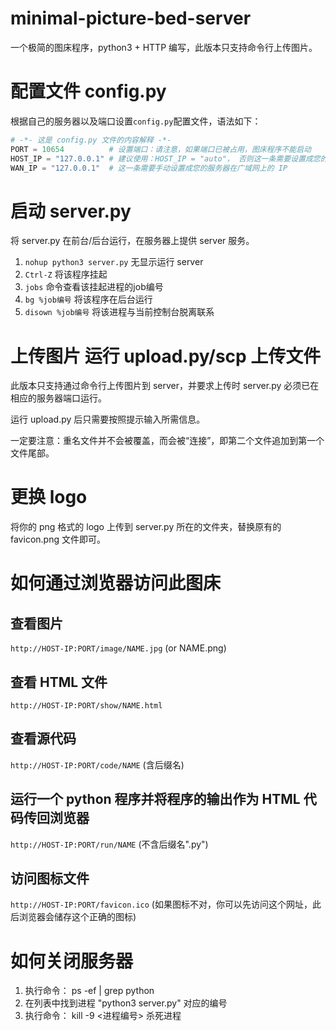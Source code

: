# minimal-picture-bed-server
一个极简的图床程序，python3 + HTTP 编写，此版本只支持命令行上传图片。

# 配置文件 config.py
根据自己的服务器以及端口设置``config.py``配置文件，语法如下：

```python
# -*- 这是 config.py 文件的内容解释 -*-
PORT = 10654          # 设置端口：请注意，如果端口已被占用，图床程序不能启动
HOST_IP = "127.0.0.1" # 建议使用：HOST_IP = "auto"， 否则这一条需要设置成您的服务器在局域网中的 IP
WAN_IP = "127.0.0.1"  # 这一条需要手动设置成您的服务器在广域网上的 IP
```

# 启动 server.py
将 server.py 在前台/后台运行，在服务器上提供 server 服务。

1. ``nohup python3 server.py`` 无显示运行 server
2. ``Ctrl-Z`` 将该程序挂起
3. ``jobs`` 命令查看该挂起进程的job编号
4. ``bg %job编号`` 将该程序在后台运行
5. ``disown %job编号`` 将该进程与当前控制台脱离联系

# 上传图片 运行 upload.py/scp 上传文件
此版本只支持通过命令行上传图片到 server，并要求上传时 server.py 必须已在相应的服务器端口运行。

运行 upload.py 后只需要按照提示输入所需信息。

一定要注意：重名文件并不会被覆盖，而会被“连接”，即第二个文件追加到第一个文件尾部。

# 更换 logo

将你的 png 格式的 logo 上传到 server.py 所在的文件夹，替换原有的 favicon.png 文件即可。


# 如何通过浏览器访问此图床

## 查看图片
``http://HOST-IP:PORT/image/NAME.jpg`` (or NAME.png)

## 查看 HTML 文件
``http://HOST-IP:PORT/show/NAME.html``

## 查看源代码
``http://HOST-IP:PORT/code/NAME`` (含后缀名)

## 运行一个 python 程序并将程序的输出作为 HTML 代码传回浏览器

``http://HOST-IP:PORT/run/NAME`` (不含后缀名".py")

## 访问图标文件
``http://HOST-IP:PORT/favicon.ico``
(如果图标不对，你可以先访问这个网址，此后浏览器会储存这个正确的图标)

# 如何关闭服务器

1. 执行命令： ps -ef | grep python
2. 在列表中找到进程 "python3 server.py" 对应的编号
3. 执行命令： kill -9 <进程编号> 杀死进程

